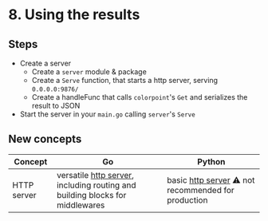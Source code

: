# 8. Using the results

## Steps

* Create a server
  * Create a `server` module & package
  * Create a `Serve` function, that starts a http server, serving `0.0.0.0:9876/`
  * Create a handleFunc that calls `colorpoint`'s `Get` and serializes the result to JSON
* Start the server in your `main.go` calling `server`'s `Serve`

## New concepts

| Concept | Go | Python |
|---|---|---|
| HTTP server | versatile [http server](https://golang.org/pkg/net/http/#Handler), including routing and building blocks for middlewares | basic [http server](https://docs.python.org/3/library/http.server.html) ⚠️ not recommended for production |
